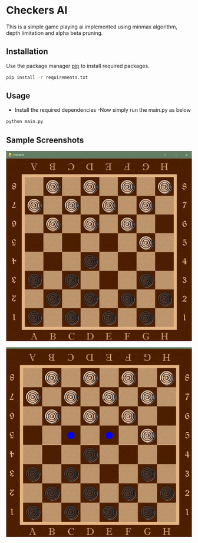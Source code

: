 # Checkers AI

This is a simple game playing ai implemented using minmax algorithm, depth limitation and alpha beta pruning.

## Installation

Use the package manager [pip](https://pip.pypa.io/en/stable/) to install required packages.

```bash
pip install -r requirements.txt
```

## Usage
- Install the required dependencies
-Now simply run the main.py as below

```python
python main.py
```

## Sample Screenshots
![first image](./screenshots/first.jpg?raw=true )

![second image](./screenshots/second.jpg?raw=true )
